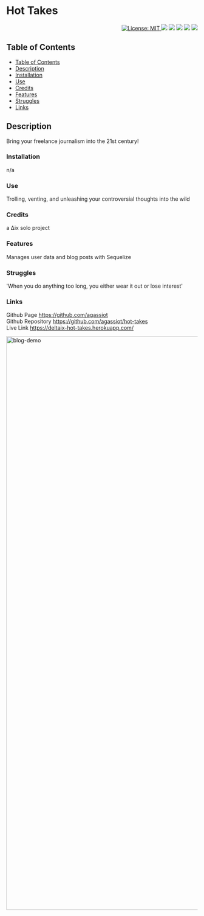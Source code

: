 
<h1 align="left"> Hot Takes </h1>  
<p align="right">
<a href="https://github.com/agassiot/notefy/blob/main/LICENSE.md">
    <img alt="License: MIT" src="https://img.shields.io/badge/License-MIT-green.svg?style=plastic" target="_blank"/>
</a>
    <img src="https://img.shields.io/badge/javascript-%23323330.svg?style=plastic&logo=javascript&logoColor=%23F7DF1E" target="_blank"/>
    <img src="https://img.shields.io/badge/heroku-%23430098.svg?style=plastic&logo=heroku&logoColor=white" target="_blank"/>
    <img src="https://img.shields.io/badge/node.js-6DA55F?style=plastic&logo=node.js&logoColor=white" />
    <img src="https://img.shields.io/badge/express.js-%23404d59.svg?style=plastic&logo=express&logoColor=%2361DAFB" />
    <img src="https://img.shields.io/badge/Sequelize-52B0E7?style=plastic&logo=Sequelize&logoColor=white" />
</p>



## Table of Contents
- [Table of Contents](#table-of-contents)
- [Description](#description)
- [Installation](#installation)
- [Use](#use)
- [Credits](#credits)
- [Features](#features)
- [Struggles](#struggles)
- [Links](#links)
        

## Description

Bring your freelance journalism into the 21st century!

### Installation

n/a

### Use

Trolling, venting, and unleashing your controversial thoughts into the wild

### Credits

a ∆ix solo project

### Features

Manages user data and blog posts with Sequelize

### Struggles

'When you do anything too long, you either wear it out or lose interest'

### Links

Github Page https://github.com/agassiot \
Github Repository https://github.com/agassiot/hot-takes \
Live Link https://deltaix-hot-takes.herokuapp.com/


<img width="1509" alt="blog-demo" src="https://user-images.githubusercontent.com/61921580/201497656-05a51aca-003a-4436-a7c7-e48a404cb34b.png">
